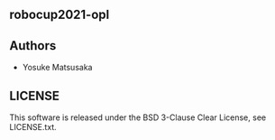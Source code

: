 robocup2021-opl
---------------

Authors
---------------
 * Yosuke Matsusaka

LICENSE
---------------
This software is released under the BSD 3-Clause Clear License, see LICENSE.txt.
